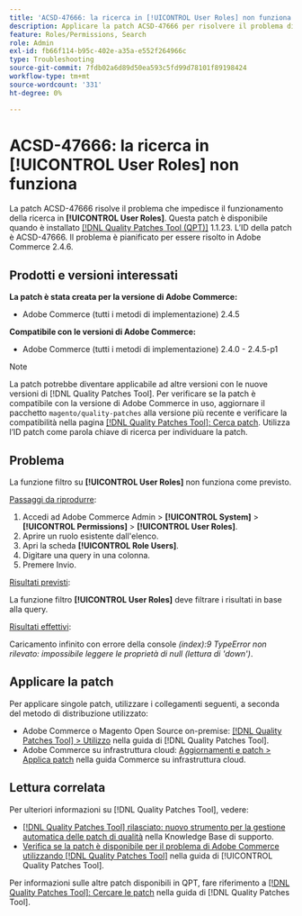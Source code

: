 ```yaml
---
title: 'ACSD-47666: la ricerca in [!UICONTROL User Roles] non funziona'
description: Applicare la patch ACSD-47666 per risolvere il problema di Adobe Commerce in cui la funzione filtro su [!UICONTROL User Roles] non funziona come previsto.
feature: Roles/Permissions, Search
role: Admin
exl-id: fb66f114-b95c-402e-a35a-e552f264966c
type: Troubleshooting
source-git-commit: 7fdb02a6d89d50ea593c5fd99d78101f89198424
workflow-type: tm+mt
source-wordcount: '331'
ht-degree: 0%

---
```


# ACSD-47666: la ricerca in **[!UICONTROL User Roles]** non funziona

La patch ACSD-47666 risolve il problema che impedisce il funzionamento della ricerca in **[!UICONTROL User Roles]**. Questa patch è disponibile quando è installato [[!DNL Quality Patches Tool (QPT)]](https://experienceleague.adobe.com/it/docs/commerce-operations/tools/quality-patches-tool/quality-patches-tool-to-self-serve-quality-patches) 1.1.23. L’ID della patch è ACSD-47666. Il problema è pianificato per essere risolto in Adobe Commerce 2.4.6.

## Prodotti e versioni interessati

**La patch è stata creata per la versione di Adobe Commerce:**

* Adobe Commerce (tutti i metodi di implementazione) 2.4.5

**Compatibile con le versioni di Adobe Commerce:**

* Adobe Commerce (tutti i metodi di implementazione) 2.4.0 - 2.4.5-p1

>[!NOTE]
>
>La patch potrebbe diventare applicabile ad altre versioni con le nuove versioni di [!DNL Quality Patches Tool]. Per verificare se la patch è compatibile con la versione di Adobe Commerce in uso, aggiornare il pacchetto `magento/quality-patches` alla versione più recente e verificare la compatibilità nella pagina [[!DNL Quality Patches Tool]: Cerca patch](https://experienceleague.adobe.com/tools/commerce-quality-patches/index.html?lang=it). Utilizza l’ID patch come parola chiave di ricerca per individuare la patch.

## Problema

La funzione filtro su **[!UICONTROL User Roles]** non funziona come previsto.

<u>Passaggi da riprodurre</u>:

1. Accedi ad Adobe Commerce Admin > **[!UICONTROL System]** > **[!UICONTROL Permissions]** > **[!UICONTROL User Roles]**.
1. Aprire un ruolo esistente dall&#39;elenco.
1. Apri la scheda **[!UICONTROL Role Users]**.
1. Digitare una query in una colonna.
1. Premere Invio.

<u>Risultati previsti</u>:

La funzione filtro **[!UICONTROL User Roles]** deve filtrare i risultati in base alla query.

<u>Risultati effettivi</u>:

Caricamento infinito con errore della console _(index):9 TypeError non rilevato: impossibile leggere le proprietà di null (lettura di &#39;down&#39;)_.

## Applicare la patch

Per applicare singole patch, utilizzare i collegamenti seguenti, a seconda del metodo di distribuzione utilizzato:

* Adobe Commerce o Magento Open Source on-premise: [[!DNL Quality Patches Tool] > Utilizzo](/help/tools/quality-patches-tool/usage.md) nella guida di [!DNL Quality Patches Tool].
* Adobe Commerce su infrastruttura cloud: [Aggiornamenti e patch > Applica patch](https://experienceleague.adobe.com/docs/commerce-cloud-service/user-guide/develop/upgrade/apply-patches.html?lang=it) nella guida Commerce su infrastruttura cloud. 

## Lettura correlata

Per ulteriori informazioni su [!DNL Quality Patches Tool], vedere:

* [[!DNL Quality Patches Tool] rilasciato: nuovo strumento per la gestione automatica delle patch di qualità](https://experienceleague.adobe.com/it/docs/commerce-operations/tools/quality-patches-tool/quality-patches-tool-to-self-serve-quality-patches) nella Knowledge Base di supporto.
* [Verifica se la patch è disponibile per il problema di Adobe Commerce utilizzando  [!DNL Quality Patches Tool]](/help/tools/quality-patches-tool/patches-available-in-qpt/check-patch-for-magento-issue-with-magento-quality-patches.md) nella guida di [!UICONTROL Quality Patches Tool].


Per informazioni sulle altre patch disponibili in QPT, fare riferimento a [[!DNL Quality Patches Tool]: Cercare le patch](https://experienceleague.adobe.com/tools/commerce-quality-patches/index.html?lang=it) nella guida di [!DNL Quality Patches Tool].
